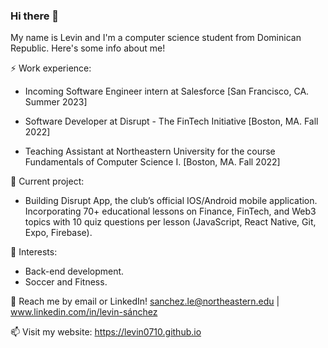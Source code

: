 ### Hi there 👋

My name is Levin and I'm a computer science student from Dominican Republic. Here's some info about me!

⚡ Work experience: <br> 

- Incoming Software Engineer intern at Salesforce [San Francisco, CA. Summer 2023]

- Software Developer at Disrupt - The FinTech Initiative [Boston, MA. Fall 2022]

- Teaching Assistant at Northeastern University for the course Fundamentals of Computer Science I. [Boston, MA. Fall 2022]


🔭 Current project:

- Building Disrupt App, the club’s official IOS/Android mobile application. Incorporating 70+ educational lessons on Finance, FinTech,
and Web3 topics with 10 quiz questions per lesson (JavaScript, React Native, Git, Expo, Firebase).


🌱 Interests:

- Back-end development.
- Soccer and Fitness.

💬 Reach me by email or LinkedIn! sanchez.le@northeastern.edu | www.linkedin.com/in/levin-sánchez

📫 Visit my website: https://levin0710.github.io
